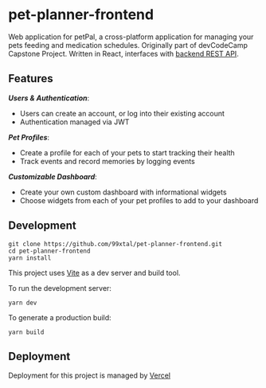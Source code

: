 # pet-planner-frontend
Web application for petPal, a cross-platform application for managing your pets feeding and medication schedules. Originally part of devCodeCamp Capstone Project.
Written in React, interfaces with [backend REST API](http://github.com/99xtal/pet-planner-api). 

## Features

***Users & Authentication***: 
- Users can create an account, or log into their existing account
- Authentication managed via JWT

***Pet Profiles***:
- Create a profile for each of your pets to start tracking their health
- Track events and record memories by logging events

***Customizable Dashboard***:
- Create your own custom dashboard with informational widgets
- Choose widgets from each of your pet profiles to add to your dashboard

## Development
```
git clone https://github.com/99xtal/pet-planner-frontend.git
cd pet-planner-frontend
yarn install
```
This project uses [Vite](https://vitejs.dev/) as a dev server and build tool.

To run the development server:
```
yarn dev
```

To generate a production build:
```
yarn build
```

## Deployment
Deployment for this project is managed by [Vercel](http://vercel.com)

